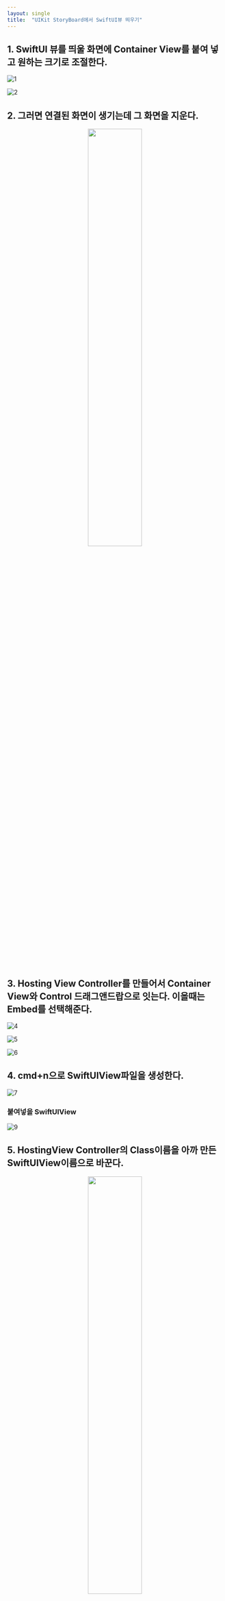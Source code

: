 ```yaml
---
layout: single
title:  "UIKit StoryBoard에서 SwiftUI뷰 띄우기"
---
```

<!-- # UIKit StoryBoard에서 SwiftUI뷰 띄우기 -->

## 1.  SwiftUI 뷰를 띄울 화면에 Container View를 붙여 넣고 원하는 크기로 조절한다.

![1](../images/2023-03-26-addSwiftUIView/1.png)

![2](../images/2023-03-26-addSwiftUIView/2.png)

## 2.  그러면 연결된 화면이 생기는데 그 화면을 지운다.

<!-- ![3](../images/2023-03-26-addSwiftUIView/3.png) -->
<p align="center"><img src="../images/2023-03-26-addSwiftUIView/3.png" width="50%"></p>

## 3. Hosting View Controller를 만들어서 Container View와 Control 드래그앤드랍으로 잇는다. 이을때는 Embed를 선택해준다.

![4](../images/2023-03-26-addSwiftUIView/4.png)

![5](../images/2023-03-26-addSwiftUIView/5.png)

![6](../images/2023-03-26-addSwiftUIView/6.png)

## 4. cmd+n으로 SwiftUIView파일을 생성한다.

![7](../images/2023-03-26-addSwiftUIView/7.png)

### 붙여넣을 SwiftUIView
![9](../images/2023-03-26-addSwiftUIView/9.png)

## 5. HostingView Controller의 Class이름을 아까 만든 SwiftUIView이름으로 바꾼다.

<!-- ![8](../images/2023-03-26-addSwiftUIView/8.png) -->
<p align="center"><img src="../images/2023-03-26-addSwiftUIView/8.png" width="50%"></p>



## 6. Container View를 붙여 넣은 화면에서 어시스턴트를 열고 HostingView Controller에 연결되 있는 화살표를 드래그앤드롭으로 어시스턴트에 연결한다.

![10](../images/2023-03-26-addSwiftUIView/10.png)

화살표를 맞게 드래그앤드롭 했다면 **@IBAction가 아니라 @IBSegueAction이 나올 것이다.**

## 7. 아래코드를 붙여 넣는다.

```swift
@IBSegueAction func addSwiftUIView(_ coder: NSCoder) -> UIViewController? {
        return UIHostingController(coder: coder, rootView: SwiftUIView())
    }
```

## 8. 빌드해서 SwiftUI View가 잘 표시 되는걸 확인할 수 있다.

<!-- ![11](../images/2023-03-26-addSwiftUIView/11.png) -->
<p align="center"><img src="../images/2023-03-26-addSwiftUIView/11.png" width="50%"></p>